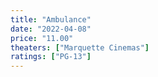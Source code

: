 ```yaml
---
title: "Ambulance"
date: "2022-04-08"
price: "11.00"
theaters: ["Marquette Cinemas"]
ratings: ["PG-13"]
---
```

